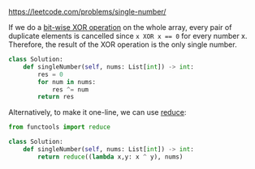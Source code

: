 <https://leetcode.com/problems/single-number/>

If we do a [bit-wise XOR operation](https://en.wikipedia.org/wiki/Bitwise_operation#XOR) on the whole array, every pair of duplicate elements is cancelled since `x XOR x == 0` for every number x. Therefore, the result of the XOR operation is the only single number.

```python
class Solution:
    def singleNumber(self, nums: List[int]) -> int:
        res = 0
        for num in nums:
            res ^= num
        return res
```

Alternatively, to make it one-line,  we can use [reduce](https://docs.python.org/3/library/functools.html#functools.reduce):

```python
from functools import reduce

class Solution:
    def singleNumber(self, nums: List[int]) -> int:
        return reduce((lambda x,y: x ^ y), nums)
```

